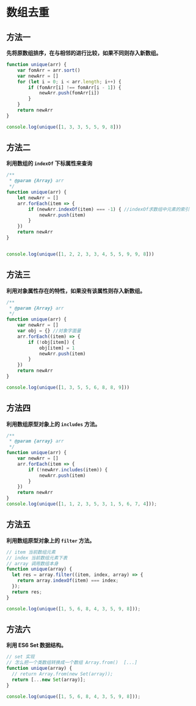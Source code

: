 # 数组去重



## 方法一
**先将原数组排序，在与相邻的进行比较，如果不同则存入新数组。**
```js
function unique(arr) {
	var fomArr = arr.sort()
	var newArr = []
	for (let i = 0; i < arr.length; i++) {
		if (fomArr[i] !== fomArr[i - 1]) {
			newArr.push(fomArr[i])
		}
	}
	return newArr
}

console.log(unique([1, 3, 3, 5, 5, 9, 8]))
```

## 方法二

**利用数组的 `indexOf` 下标属性来查询**

```js
/**
 * @param {Array} arr
 */
function unique(arr) {
	let newArr = []
	arr.forEach(item => {
		if (newArr.indexOf(item) === -1) { //indexOf求数组中元素的索引
			newArr.push(item)
		}
	})
	return newArr
}


console.log(unique([1, 2, 2, 3, 3, 4, 5, 5, 9, 9, 8]))
```

## 方法三

**利用对象属性存在的特性，如果没有该属性则存入新数组。**

```js
/**
 * @param {Array} arr
 */
function unique(arr) {
	var newArr = []
	var obj = {} //对象字面量
	arr.forEach((item) => {
		if (!obj[item]) {
			obj[item] = 1
			newArr.push(item)
		}
	})
	return newArr
}

console.log(unique([1, 3, 5, 5, 6, 8, 8, 9]))
```

## 方法四

**利用数组原型对象上的 `includes` 方法。**
```js
/**
 * @param {array} arr
 */
function unique(arr) {
	var newArr = []
	arr.forEach(item => {
		if (!newArr.includes(item)) {
			newArr.push(item)
		}
	})
	return newArr
}
console.log(unique([1, 1, 2, 3, 5, 3, 1, 5, 6, 7, 4]));
```
## 方法五

**利用数组原型对象上的 `filter` 方法。**
```js
// item 当前数组元素
// index 当前数组元素下表
// array 调用数组本身
function unique(array) {
  let res = array.filter((item, index, array) => {
    return array.indexOf(item) === index;
  });
  return res;
}

console.log(unique([1, 5, 6, 8, 4, 3, 5, 9, 8]));
```

## 方法六

**利用 ES6 Set 数据结构。**

```js
// set 实现
// 怎么把一个类数组转换成一个数组 Array.from()  [...]
function unique(array) {
  // return Array.from(new Set(array));
  return [...new Set(array)];
}

console.log(unique([1, 5, 6, 8, 4, 3, 5, 9, 8]));
```


